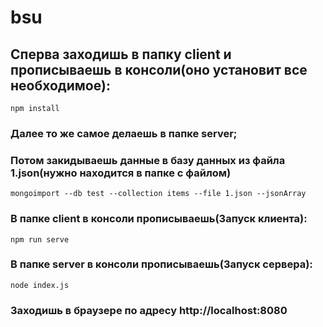 # bsu

## Сперва заходишь в папку client и прописываешь в консоли(оно установит все необходимое):
```
npm install
```
### Далее то же самое делаешь в папке server;

### Потом закидываешь данные в базу данных из файла 1.json(нужно находится в папке с файлом)
```
mongoimport --db test --collection items --file 1.json --jsonArray
```
### В папке client в консоли прописываешь(Запуск клиента):
```
npm run serve
```
### В папке server в консоли прописываешь(Запуск сервера):
```
node index.js
```
### Заходишь в браузере по адресу http://localhost:8080
